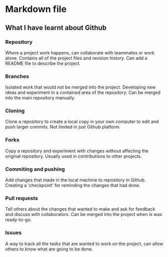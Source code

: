 # Markdown file

## What I have learnt about Github

### **Repository**
Where a project work happens, can collaborate with teammates or work alone. Contains all of the project files and revision history. Can add a README file to describe the project.

### **Branches**
Isolated work that would not be merged into the project. Developing new ideas and experiment in a contained area of the repository. Can be merged into the main repository manually.

### **Cloning**
Clone a repository to create a local copy in your own computer to edit and push larger commits. Not limited in just Github platform.

### **Forks**
Copy a repository and experiment with changes without affecting the original repository. Usually used in contributions to other projects.

### **Commiting and pushing**
Add changes that made in the local machine to repository in Github. Creating a 'checkpoint' for reminding the changes that had done.

### **Pull requests**
Tell others about the changes that wanted to make and ask for feedback and discuss with collaborators. Can be merged into the project when is was ready-to-go.

### **Issues**
A way to track all the tasks that are wanted to work on the project, can allow others to know what are going to be done.
